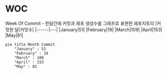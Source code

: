 # WOC
Week Of Commit - 한달간에 커밋과 레포 생성수를 그래프로 표현한 레포지토리
|커밋한 달|커밋수|
|------|---|
|January|51|
|February|19|
|March|109|
|April|153|
|May|81|
```mermaid
pie title Month Commit
    "January" : 51
    "February" : 19
    "March" : 109
    "April" : 153
    "May" : 81
```
